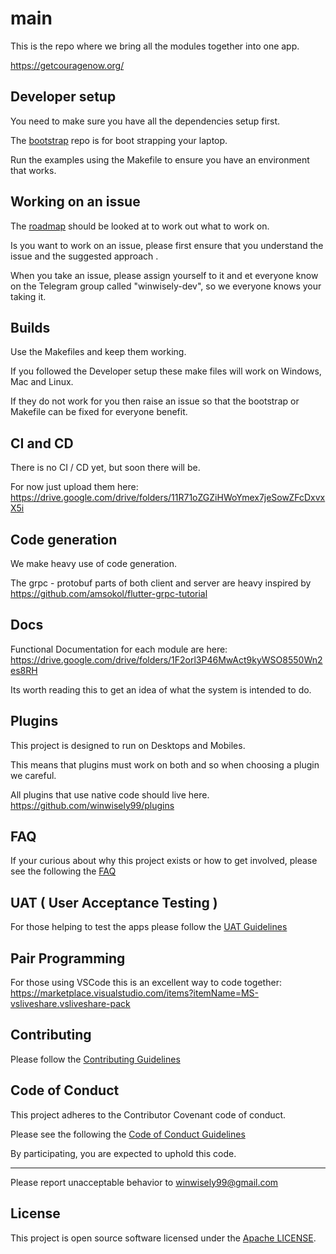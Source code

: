 # main

This is the repo where we bring all the modules together into one app.

https://getcouragenow.org/

## Developer setup

You need to make sure you have all the dependencies setup first.

The [bootstrap](https://github.com/winwisely99/bootstrap) repo is for boot strapping your laptop.

Run the examples using the Makefile to ensure you have an environment that works.

## Working on an issue

The [roadmap](https://github.com/winwisely99/main/projects/1) should be looked at to work out what to work on.

Is you want to work on an issue, please first ensure that you understand the issue and the suggested approach .

When you take an issue, please assign yourself to it and et everyone know on the Telegram group called "winwisely-dev", so we everyone knows your taking it.

## Builds

Use the Makefiles and keep them working.

If you followed the Developer setup these make files will work on Windows, Mac and Linux.

If they do not work for you then raise an issue so that the bootstrap or Makefile can be fixed for everyone benefit.

## CI and CD

There is no CI / CD yet, but soon there will be.

For now just upload them here: https://drive.google.com/drive/folders/11R71oZGZiHWoYmex7jeSowZFcDxvxX5i



## Code generation

We make heavy use of code generation.

The grpc - protobuf parts of both client and server are heavy inspired by
https://github.com/amsokol/flutter-grpc-tutorial


## Docs

Functional Documentation for each module are here:
https://drive.google.com/drive/folders/1F2orl3P46MwAct9kyWSO8550Wn2es8RH

Its worth reading this to get an idea of what the system is intended to do.

## Plugins

This project is designed to run on Desktops and Mobiles.

This means that plugins must work on both and so when choosing a plugin we careful.

All plugins that use native code should live here.
https://github.com/winwisely99/plugins


## FAQ

If your curious about why this project exists or how to get involved, please see the following the [FAQ](FAQ.md)

## UAT ( User Acceptance Testing )

For those helping to test the apps please follow the [UAT Guidelines](UAT.md)

## Pair Programming

For those using VSCode this is an excellent way to code together:
https://marketplace.visualstudio.com/items?itemName=MS-vsliveshare.vsliveshare-pack

## Contributing

Please follow the [Contributing Guidelines](CONTRIBUTING.md)

## Code of Conduct

This project adheres to the Contributor Covenant code of conduct.

Please see the following the [Code of Conduct Guidelines](CODE_OF_CONDUCT.md)

By participating, you are expected to uphold this code.

---

Please report unacceptable behavior to winwisely99@gmail.com

## License

This project is open source software licensed under the [Apache LICENSE](LICENSE).
